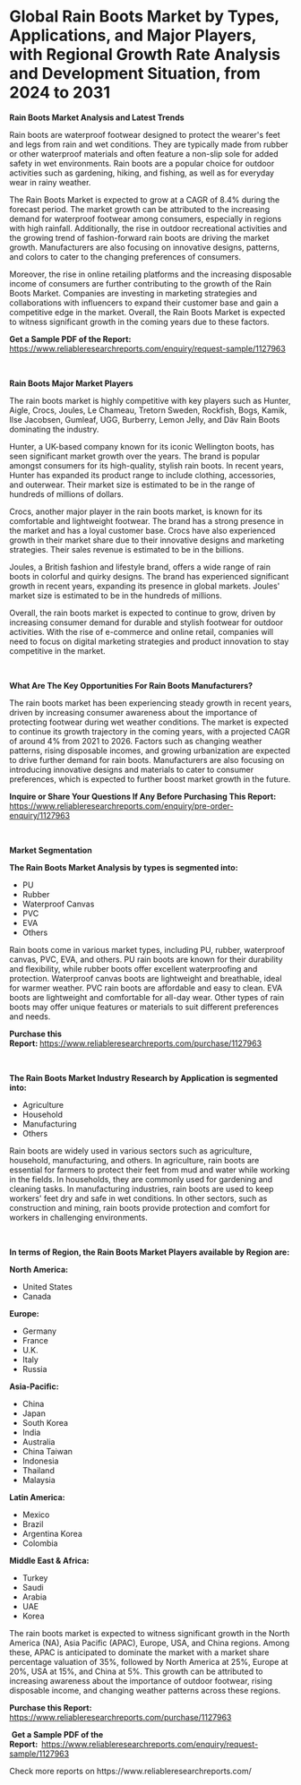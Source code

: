 <p><h1>Global Rain Boots Market by Types, Applications, and Major Players, with Regional Growth Rate Analysis and Development Situation, from 2024 to 2031</h1></p><p><strong>Rain Boots Market Analysis and Latest Trends</strong></p>
<p><p>Rain boots are waterproof footwear designed to protect the wearer's feet and legs from rain and wet conditions. They are typically made from rubber or other waterproof materials and often feature a non-slip sole for added safety in wet environments. Rain boots are a popular choice for outdoor activities such as gardening, hiking, and fishing, as well as for everyday wear in rainy weather.</p><p>The Rain Boots Market is expected to grow at a CAGR of 8.4% during the forecast period. The market growth can be attributed to the increasing demand for waterproof footwear among consumers, especially in regions with high rainfall. Additionally, the rise in outdoor recreational activities and the growing trend of fashion-forward rain boots are driving the market growth. Manufacturers are also focusing on innovative designs, patterns, and colors to cater to the changing preferences of consumers.</p><p>Moreover, the rise in online retailing platforms and the increasing disposable income of consumers are further contributing to the growth of the Rain Boots Market. Companies are investing in marketing strategies and collaborations with influencers to expand their customer base and gain a competitive edge in the market. Overall, the Rain Boots Market is expected to witness significant growth in the coming years due to these factors.</p></p>
<p><strong>Get a Sample PDF of the Report:&nbsp;</strong> <a href="https://www.reliableresearchreports.com/enquiry/request-sample/1127963">https://www.reliableresearchreports.com/enquiry/request-sample/1127963</a></p>
<p>&nbsp;</p>
<p><strong>Rain Boots Major Market Players</strong></p>
<p><p>The rain boots market is highly competitive with key players such as Hunter, Aigle, Crocs, Joules, Le Chameau, Tretorn Sweden, Rockfish, Bogs, Kamik, Ilse Jacobsen, Gumleaf, UGG, Burberry, Lemon Jelly, and Däv Rain Boots dominating the industry.</p><p>Hunter, a UK-based company known for its iconic Wellington boots, has seen significant market growth over the years. The brand is popular amongst consumers for its high-quality, stylish rain boots. In recent years, Hunter has expanded its product range to include clothing, accessories, and outerwear. Their market size is estimated to be in the range of hundreds of millions of dollars.</p><p>Crocs, another major player in the rain boots market, is known for its comfortable and lightweight footwear. The brand has a strong presence in the market and has a loyal customer base. Crocs have also experienced growth in their market share due to their innovative designs and marketing strategies. Their sales revenue is estimated to be in the billions.</p><p>Joules, a British fashion and lifestyle brand, offers a wide range of rain boots in colorful and quirky designs. The brand has experienced significant growth in recent years, expanding its presence in global markets. Joules' market size is estimated to be in the hundreds of millions.</p><p>Overall, the rain boots market is expected to continue to grow, driven by increasing consumer demand for durable and stylish footwear for outdoor activities. With the rise of e-commerce and online retail, companies will need to focus on digital marketing strategies and product innovation to stay competitive in the market.</p></p>
<p>&nbsp;</p>
<p><strong>What Are The Key Opportunities For Rain Boots Manufacturers?</strong></p>
<p><p>The rain boots market has been experiencing steady growth in recent years, driven by increasing consumer awareness about the importance of protecting footwear during wet weather conditions. The market is expected to continue its growth trajectory in the coming years, with a projected CAGR of around 4% from 2021 to 2026. Factors such as changing weather patterns, rising disposable incomes, and growing urbanization are expected to drive further demand for rain boots. Manufacturers are also focusing on introducing innovative designs and materials to cater to consumer preferences, which is expected to further boost market growth in the future.</p></p>
<p><strong>Inquire or Share Your Questions If Any Before Purchasing This Report:</strong> <a href="https://www.reliableresearchreports.com/enquiry/pre-order-enquiry/1127963">https://www.reliableresearchreports.com/enquiry/pre-order-enquiry/1127963</a></p>
<p>&nbsp;</p>
<p><strong>Market Segmentation</strong></p>
<p><strong>The Rain Boots Market Analysis by types is segmented into:</strong></p>
<p><ul><li>PU</li><li>Rubber</li><li>Waterproof Canvas</li><li>PVC</li><li>EVA</li><li>Others</li></ul></p>
<p><p>Rain boots come in various market types, including PU, rubber, waterproof canvas, PVC, EVA, and others. PU rain boots are known for their durability and flexibility, while rubber boots offer excellent waterproofing and protection. Waterproof canvas boots are lightweight and breathable, ideal for warmer weather. PVC rain boots are affordable and easy to clean. EVA boots are lightweight and comfortable for all-day wear. Other types of rain boots may offer unique features or materials to suit different preferences and needs.</p></p>
<p><strong>Purchase this Report:&nbsp;</strong><a href="https://www.reliableresearchreports.com/purchase/1127963">https://www.reliableresearchreports.com/purchase/1127963</a></p>
<p>&nbsp;</p>
<p><strong>The Rain Boots Market Industry Research by Application is segmented into:</strong></p>
<p><ul><li>Agriculture</li><li>Household</li><li>Manufacturing</li><li>Others</li></ul></p>
<p><p>Rain boots are widely used in various sectors such as agriculture, household, manufacturing, and others. In agriculture, rain boots are essential for farmers to protect their feet from mud and water while working in the fields. In households, they are commonly used for gardening and cleaning tasks. In manufacturing industries, rain boots are used to keep workers' feet dry and safe in wet conditions. In other sectors, such as construction and mining, rain boots provide protection and comfort for workers in challenging environments.</p></p>
<p>&nbsp;</p>
<p><strong>In terms of Region, the Rain Boots Market Players available by Region are:</strong></p>
<p>
    <p> <strong> North America: </strong>
        <ul>
            <li>United States</li>
            <li>Canada</li>
        </ul>
        </p> 
    <p> <strong> Europe: </strong>
        <ul>
            <li>Germany</li>
            <li>France</li>
            <li>U.K.</li>
            <li>Italy</li>
            <li>Russia</li>
        </ul>
        </p> 
    <p> <strong> Asia-Pacific: </strong>
        <ul>
            <li>China</li>
            <li>Japan</li>
            <li>South Korea</li>
            <li>India</li>
            <li>Australia</li>
            <li>China Taiwan</li>
            <li>Indonesia</li>
            <li>Thailand</li>
            <li>Malaysia</li>
        </ul>
        </p> 
    <p> <strong> Latin America: </strong>
        <ul>
            <li>Mexico</li>
            <li>Brazil</li>
            <li>Argentina Korea</li>
            <li>Colombia</li>
        </ul>
        </p> 
    <p> <strong> Middle East & Africa: </strong>
        <ul>
            <li>Turkey</li>
            <li>Saudi</li>
            <li>Arabia</li>
            <li>UAE</li>
            <li>Korea</li>
        </ul>
    </p>
    </p>
<p><p>The rain boots market is expected to witness significant growth in the North America (NA), Asia Pacific (APAC), Europe, USA, and China regions. Among these, APAC is anticipated to dominate the market with a market share percentage valuation of 35%, followed by North America at 25%, Europe at 20%, USA at 15%, and China at 5%. This growth can be attributed to increasing awareness about the importance of outdoor footwear, rising disposable income, and changing weather patterns across these regions.</p></p>
<p><strong>Purchase this Report: </strong><a href="https://www.reliableresearchreports.com/purchase/1127963">https://www.reliableresearchreports.com/purchase/1127963</a></p>
<p>&nbsp;<strong>Get a Sample PDF of the Report:&nbsp;&nbsp;</strong><a href="https://www.reliableresearchreports.com/enquiry/request-sample/1127963">https://www.reliableresearchreports.com/enquiry/request-sample/1127963</a></p>
<p><strong></strong></p>
<p>Check more reports on https://www.reliableresearchreports.com/</p>